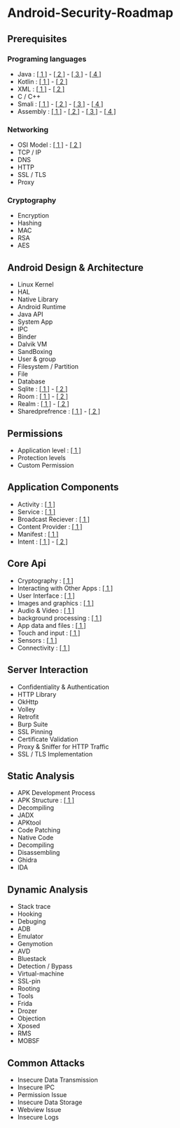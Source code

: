 # Android-Security-Roadmap

## Prerequisites

### Programing languages
- Java : [[ 1 ]](https://www.homeandlearn.co.uk/java/java.html) - [[ 2 ]](https://www.codecademy.com/learn/learn-java) - [[ 3 ]](https://www.tutorialspoint.com/java/index.htm) - [[ 4 ]](https://www.youtube.com/watch?v=eIrMbAQSU34&t=6s)
- Kotlin : [[ 1 ]](https://developer.android.com/kotlin) - [[ 2 ]](https://kotlinlang.org/docs/home.html)
- XML : [[ 1 ]](https://www.w3schools.com/xml/) - [[ 2 ]](https://www.tutorialspoint.com/xml/index.htm)
- C / C++
- Smali : [[ 1 ]](https://github.com/JesusFreke/smali) - [[ 2 ]](https://source.android.com/devices/tech/dalvik/dalvik-bytecode) - [[ 3 ]](https://programmer.help/blogs/smali-introduction-manual.html) - [[ 4 ]](https://forum.xda-developers.com/t/guide-smali-coding-guide-for-beginners.2193735/)
- Assembly :  [[ 1 ]](https://www.tutorialspoint.com/assembly_programming/index.htm) - [[ 2 ]](https://cs.lmu.edu/~ray/notes/nasmtutorial/) - [[ 3 ]](https://www.cs.virginia.edu/~evans/cs216/guides/x86.html) - [[ 4 ]](http://www.egr.unlv.edu/~ed/assembly64.pdf)


### Networking
- OSI Model : [[ 1 ]](https://www.javatpoint.com/osi-vs-tcp-ip) - [[ 2 ]](https://www.studytonight.com/computer-networks/complete-osi-model)
- TCP / IP
- DNS
- HTTP
- SSL / TLS
- Proxy


### Cryptography
- Encryption
- Hashing
- MAC
- RSA 
- AES

## Android Design & Architecture
- Linux Kernel
- HAL
- Native Library
- Android Runtime
- Java API
- System App
- IPC
- Binder
- Dalvik VM
- SandBoxing
- User & group 
- Filesystem / Partition
- File
- Database
- Sqlite : [[ 1 ]](https://developer.android.com/training/data-storage/sqlite) - [[ 2 ]](https://www.sqlite.org/android)
- Room : [[ 1 ]](https://developer.android.com/training/data-storage/room) - [[ 2 ]](https://medium.com/mindorks/using-room-database-android-jetpack-675a89a0e942)
- Realm : [[ 1 ]](https://docs.mongodb.com/realm/sdk/android/) - [[ 2 ]](https://docs.mongodb.com/realm-legacy/docs/java/latest/)
- Sharedprefrence : [[ 1 ]](https://developer.android.com/training/data-storage/shared-preferences) - [[ 2 ]](https://blog.mindorks.com/android-shared-preferences-in-kotlin)


## Permissions
- Application level : [[ 1 ]](https://developer.android.com/guide/topics/permissions/overview)
- Protection levels
- Custom Permission


## Application Components
- Activity : [[ 1 ]](https://developer.android.com/guide/components/activities/intro-activities)
- Service : [[ 1 ]](https://developer.android.com/guide/components/services)
- Broadcast Reciever : [[ 1 ]](https://developer.android.com/guide/components/broadcasts)
- Content Provider : [[ 1 ]](https://developer.android.com/guide/topics/providers/content-providers)
- Manifest : [[ 1 ]](https://developer.android.com/guide/topics/manifest/manifest-intro)
- Intent : [[ 1 ]](https://developer.android.com/guide/components/intents-filters) - [[ 2 ]](https://blog.mindorks.com/what-are-intents-in-android)


## Core Api 
- Cryptography : [[ 1 ]](https://developer.android.com/guide/topics/security/cryptography?hl=en)
- Interacting with Other Apps : [[ 1 ]](https://developer.android.com/training/basics/intents)
- User Interface : [[ 1 ]](https://developer.android.com/guide/topics/ui)
- Images and graphics : [[ 1 ]](https://developer.android.com/guide/topics/graphics)
- Audio & Video : [[ 1 ]](https://developer.android.com/guide/topics/media)
- background processing : [[ 1 ]](https://developer.android.com/guide/background)
- App data and files : [[ 1 ]](https://developer.android.com/guide/topics/data)
- Touch and input : [[ 1 ]](https://developer.android.com/guide/input)
- Sensors : [[ 1 ]](https://developer.android.com/guide/topics/sensors)
- Connectivity : [[ 1 ]](https://developer.android.com/guide/topics/connectivity)


## Server Interaction
- Confidentiality & Authentication
- HTTP Library
- OkHttp
- Volley
- Retrofit
- Burp Suite
- SSL Pinning
- Certificate Validation
- Proxy & Sniffer for HTTP Traffic
- SSL / TLS Implementation


## Static Analysis
- APK Development Process
- APK Structure : [[ 1 ]](https://developer.android.com/studio/projects)
- Decompiling
- JADX
- APKtool
- Code Patching
- Native Code
- Decompiling
- Disassembling
- Ghidra
- IDA


## Dynamic Analysis
- Stack trace
- Hooking
- Debuging
- ADB
- Emulator
- Genymotion
- AVD
- Bluestack
- Detection / Bypass
- Virtual-machine
- SSL-pin
- Rooting
- Tools
- Frida
- Drozer
- Objection
- Xposed 
- RMS
- MOBSF


## Common Attacks 
- Insecure Data Transmission
- Insecure IPC 
- Permission Issue
- Insecure Data Storage
- Webview Issue
- Insecure Logs
